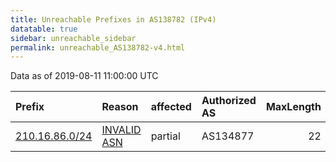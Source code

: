 ```yaml
---
title: Unreachable Prefixes in AS138782 (IPv4)
datatable: true
sidebar: unreachable_sidebar
permalink: unreachable_AS138782-v4.html
---
```


Data as of 2019-08-11 11:00:00 UTC


<div class="datatable-begin"></div>

| Prefix                                                 | Reason                                                                                                 | affected   | Authorized AS   |   MaxLength | Anchor                                       |   unreachable /24s |
|:-------------------------------------------------------|:-------------------------------------------------------------------------------------------------------|:-----------|:----------------|------------:|:---------------------------------------------|-------------------:|
| [210.16.86.0/24](https://stat.ripe.net/210.16.86.0/24) | [INVALID ASN](https://rpki-validator.ripe.net/announcement-preview?asn=AS138782&prefix=210.16.86.0/24) | partial    | AS134877        |          22 | [APNIC](unreachable_APNIC_RPKI_Root-v4.html) |                  1 |

<div class="datatable-end"></div>